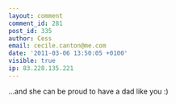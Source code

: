 ```yaml
---
layout: comment
comment_id: 281
post_id: 335
author: Cess
email: cecile.canton@me.com
date: '2011-03-06 13:50:05 +0100'
visible: true
ip: 83.228.135.221
---
```

...and she can be proud to have a dad like you :)
